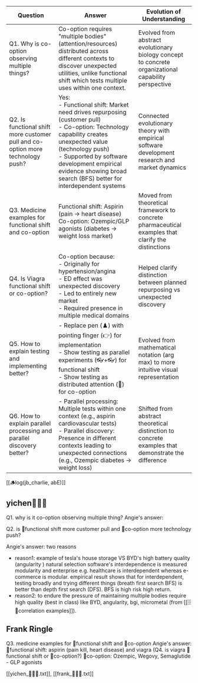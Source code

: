 
| Question | Answer | Evolution of Understanding |
|----------|---------|--------------------------|
| Q1. Why is co-option observing multiple things? | Co-option requires "multiple bodies" (attention/resources) distributed across different contexts to discover unexpected utilities, unlike functional shift which tests multiple uses within one context. | Evolved from abstract evolutionary biology concept to concrete organizational capability perspective |
| Q2. Is functional shift more customer pull and co-option more technology push? | Yes: <br>- Functional shift: Market need drives repurposing (customer pull)<br>- Co-option: Technology capability creates unexpected value (technology push)<br>- Supported by software development empirical evidence showing broad search (BFS) better for interdependent systems | Connected evolutionary theory with empirical software development research and market dynamics |
| Q3. Medicine examples for functional shift and co-option | Functional shift: Aspirin (pain → heart disease)<br>Co-option: Ozempic/GLP agonists (diabetes → weight loss market) | Moved from theoretical framework to concrete pharmaceutical examples that clarify the distinctions |
| Q4. Is Viagra functional shift or co-option? | Co-option because:<br>- Originally for hypertension/angina<br>- ED effect was unexpected discovery<br>- Led to entirely new market<br>- Required presence in multiple medical domains | Helped clarify distinction between planned repurposing vs unexpected discovery |
| Q5. How to explain testing and implementing better? | - Replace pen (♟️) with pointing finger (👉) for implementation<br>- Show testing as parallel experiments (👓+👓) for functional shift<br>- Show testing as distributed attention (👀) for co-option | Evolved from mathematical notation (arg max) to more intuitive visual representation |
| Q6. How to explain parallel processing and parallel discovery better? | - Parallel processing: Multiple tests within one context (e.g., aspirin cardiovascular tests)<br>- Parallel discovery: Presence in different contexts leading to unexpected connections (e.g., Ozempic diabetes → weight loss) | Shifted from abstract theoretical distinction to concrete examples that demonstrate the difference |

[[🪵log(jb_charlie, abE)]]
## yichen🌱🦅🐠
Q1. why is it co-option observing multiple thing?
Angie's answer: 

Q2. is 🦅functional shift more customer pull and 🐠co-option more technology push? 

Angie's answer: two reasons
- reason1: example of tesla's house storage VS BYD's high battery quality (angularity ) natural selection
software's interdependence is measured modularity and enterprise e.g. healthcare is interdependent whereas e-commerce is modular. empirical result shows that for interdependent, testing broadly and trying different things (breath first search BFS) is better than depth first search (DFS). BFS is high risk high return.
- reason2: to endure the pressure of maintaining multiple bodies require high quality (best in class) like BYD, 
angularity, bgi, micrometal  (from [[🗄️ 🧩correlation examples]]).
## Frank Ringle

Q3. medicine examples for 🦅functional shift and 🐠co-option
Angie's answer: 
🦅functional shift: aspirin (pain kill, heart disease) and viagra (Q4. is viagra 🦅functional shift or 🐠co-option?)
🐠co-option: Ozempic, Wegovy, Semaglutide - GLP agonists


[[yichen_🌱🦅🐠.txt]], [[frank_🌱🦅🐠.txt]]

